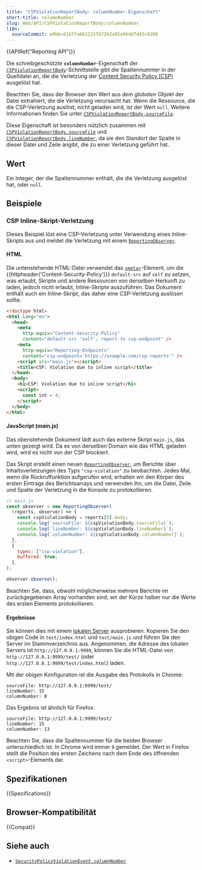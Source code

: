 ```yaml
---
title: "CSPViolationReportBody: columnNumber-Eigenschaft"
short-title: columnNumber
slug: Web/API/CSPViolationReportBody/columnNumber
l10n:
  sourceCommit: e9b6cd1b7fa8612257b72b2a85a96dd7d45c0200
---
```


{{APIRef("Reporting API")}}

Die schreibgeschützte **`columnNumber`**-Eigenschaft der [`CSPViolationReportBody`](/de/docs/Web/API/CSPViolationReportBody)-Schnittstelle gibt die Spaltennummer in der Quelldatei an, die die Verletzung der [Content Security Policy (CSP)](/de/docs/Web/HTTP/Guides/CSP) ausgelöst hat.

Beachten Sie, dass der Browser den Wert aus _dem globalen Objekt_ der Datei extrahiert, die die Verletzung verursacht hat.
Wenn die Ressource, die die CSP-Verletzung auslöst, nicht geladen wird, ist der Wert `null`.
Weitere Informationen finden Sie unter [`CSPViolationReportBody.sourceFile`](/de/docs/Web/API/CSPViolationReportBody/sourceFile).

Diese Eigenschaft ist besonders nützlich zusammen mit [`CSPViolationReportBody.sourceFile`](/de/docs/Web/API/CSPViolationReportBody/sourceFile) und [`CSPViolationReportBody.lineNumber`](/de/docs/Web/API/CSPViolationReportBody/lineNumber), da sie den Standort der Spalte in dieser Datei und Zeile angibt, die zu einer Verletzung geführt hat.

## Wert

Ein Integer, der die Spaltennummer enthält, die die Verletzung ausgelöst hat, oder `null`.

## Beispiele

### CSP Inline-Skript-Verletzung

Dieses Beispiel löst eine CSP-Verletzung unter Verwendung eines Inline-Skripts aus und meldet die Verletzung mit einem [`ReportingObserver`](/de/docs/Web/API/ReportingObserver).

#### HTML

Die untenstehende HTML-Datei verwendet das [`<meta>`](/de/docs/Web/HTML/Reference/Elements/meta)-Element, um die {{httpheader('Content-Security-Policy')}} `default-src` auf `self` zu setzen, was erlaubt, Skripte und andere Ressourcen von derselben Herkunft zu laden, jedoch nicht erlaubt, Inline-Skripte auszuführen.
Das Dokument enthält auch ein Inline-Skript, das daher eine CSP-Verletzung auslösen sollte.

```html
<!doctype html>
<html lang="en">
  <head>
    <meta
      http-equiv="Content-Security-Policy"
      content="default-src 'self'; report-to csp-endpoint" />
    <meta
      http-equiv="Reporting-Endpoints"
      content="csp-endpoint='https://example.com/csp-reports'" />
    <script src="main.js"></script>
    <title>CSP: Violation due to inline script</title>
  </head>
  <body>
    <h1>CSP: Violation due to inline script</h1>
    <script>
      const int = 4;
    </script>
  </body>
</html>
```

#### JavaScript (main.js)

Das obenstehende Dokument lädt auch das externe Skript `main.js`, das unten gezeigt wird.
Da es von derselben Domain wie das HTML geladen wird, wird es nicht von der CSP blockiert.

Das Skript erstellt einen neuen [`ReportingObserver`](/de/docs/Web/API/ReportingObserver), um Berichte über Inhaltsverletzungen des Typs `"csp-violation"` zu beobachten.
Jedes Mal, wenn die Rückruffunktion aufgerufen wird, erhalten wir den Körper des ersten Eintrags des Berichtsarrays und verwenden ihn, um die Datei, Zeile und Spalte der Verletzung in die Konsole zu protokollieren.

```js
// main.js
const observer = new ReportingObserver(
  (reports, observer) => {
    const cspViolationBody = reports[0].body;
    console.log(`sourceFile: ${cspViolationBody.sourceFile}`);
    console.log(`lineNumber: ${cspViolationBody.lineNumber}`);
    console.log(`columnNumber: ${cspViolationBody.columnNumber}`);
  },
  {
    types: ["csp-violation"],
    buffered: true,
  },
);

observer.observe();
```

Beachten Sie, dass, obwohl möglicherweise mehrere Berichte im zurückgegebenen Array vorhanden sind, wir der Kürze halber nur die Werte des ersten Elements protokollieren.

#### Ergebnisse

Sie können dies mit einem [lokalen Server](/de/docs/Learn_web_development/Howto/Tools_and_setup/set_up_a_local_testing_server) ausprobieren.
Kopieren Sie den obigen Code in `test/index.html` und `test/main.js` und führen Sie den Server im Stammverzeichnis aus.
Angenommen, die Adresse des lokalen Servers ist `http://127.0.0.1:9999`, können Sie die HTML-Datei von `http://127.0.0.1:9999/test/` (oder `http://127.0.0.1:9999/test/index.html`) laden.

Mit der obigen Konfiguration ist die Ausgabe des Protokolls in Chrome:

```plain
sourceFile: http://127.0.0.1:9999/test/
lineNumber: 15
columnNumber: 0
```

Das Ergebnis ist ähnlich für Firefox:

```plain
sourceFile: http://127.0.0.1:9999/test/
lineNumber: 15
columnNumber: 13
```

Beachten Sie, dass die Spaltennummer für die beiden Browser unterschiedlich ist.
In Chrome wird immer `0` gemeldet.
Der Wert in Firefox stellt die Position des ersten Zeichens nach dem Ende des öffnenden `<script>`-Elements dar.

## Spezifikationen

{{Specifications}}

## Browser-Kompatibilität

{{Compat}}

## Siehe auch

- [`SecurityPolicyViolationEvent.columnNumber`](/de/docs/Web/API/SecurityPolicyViolationEvent/columnNumber)

